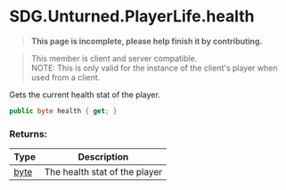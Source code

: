 # SDG.Unturned.PlayerLife.health

<blockquote><p><b>This page is incomplete, please help finish it by contributing.<p></b></blockquote>

> This member is client and server compatible.<br>
> NOTE: This is only valid for the instance of the client's player when used from a client.

Gets the current health stat of the player.

```csharp
public byte health { get; }
```

### Returns:

Type | Description
------------ | -------------
[byte](https://docs.microsoft.com/en-us/dotnet/api/system.byte?view=netframework-3.5) | The health stat of the player
